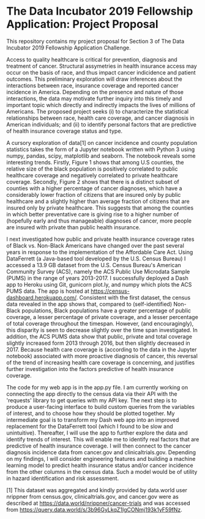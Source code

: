 # The Data Incubator 2019 Fellowship Application: Project Proposal
This repository contains my project proposal for Section 3 of The Data Incubator 2019 Fellowship Application Challenge. 

Access to quality healthcare is critical for prevention, diagnosis and treatment of cancer. Structural assymetries in health insurance access may occur on the basis of race, and thus impact cancer indicidence and patient outcomes. This preliminary exploration will draw inferences about the interactions between race, insurance coverage and reported cancer incidence in America. Depending on the presence and nature of those interactions, the data may motivate further inquiry into this timely and important topic which directly and indirectly impacts the lives of millions of Americans. The proposed project seeks (i) to characterize the statistical relationships between race, health care coverage, and cancer diagnosis in American individuals; and (ii) to identify personal factors that are predictive of health insurance coverage status and type.

A cursory exploration of data[1] on cancer incidence and county population statistics  takes the form of a Jupyter notebook written with Python 3 using numpy, pandas, scipy, matplotlib and seaborn. The notebook reveals some interesting trends. Firstly, Figure 1 shows that among U.S counties, the relative size of the black population is positively correlated to public healthcare coverage and negatively correlated to private healthcare coverage. Secondly, Figure 2 shows that there is a distinct subset of counties with a higher percentage of cancer diagnoses, which have a considerably lower fraction of citizens that are insured only by public healthcare and a slightly higher than average fraction of citizens that are insured only by private healthcare. This suggests that among the counties in which better preventative care is giving rise to a higher number of (hopefully early and thus manageable) diagnoses of cancer, more people are insured with private than public health insurance. 

I next investigated how public and private health insurance coverage rates of Black vs. Non-Black Americans have changed over the past several years in response to the implementation of the Affordable Care Act. Using DataFerrett (a Java-based tool developed by the U.S. Census Bureau) I accessed a 13.9 GB dataset from the U.S. Census Bureau's American Community Survey (ACS), namely the ACS Public Use Microdata Sample (PUMS) in the range of years 2013-2017. I successfully deployed a Dash app to Heroku using Git, gunicorn plot.ly, and numpy which plots the ACS PUMS data. The app is hosted at https://census-dashboard.herokuapp.com/. Consistent with the first dataset, the census data revealed in the app shows that, compared to (self-identified) Non-Black populations, Black populations have a greater percentage of public coverage, a lesser percentage of private coverage, and a lesser percentage of total coverage throughout the timespan. However, (and encouragingly), this disparity is seen to decrease slightly over the time span investigated. In addition, the ACS PUMS data show that public, private and total coverage slightly increased form 2013 through 2016, but then slightly decreased in 2017. Because health care coverage is (according to the data in the Jupyter notebook) associated with more proactive diagnosis of cancer, this reversal of the trend of increasing health care coverage is concerning, and justifies further investigation into the factors predictive of health insurance coverage. 

The code for my web app is in the app.py file. I am currently working on connecting the app directly to the census data via their API with the 'requests' library to get queries with my API key. The next step is to produce a user-facing interface to build custom queries from the variables of interest, and to choose how they should be plotted together. My intermediate goal is to transform my Dash web app into an improved replacement for the DataFerrett tool (which I found to be slow and unintuitive). Thereafter, I will use the app to further explore the data and identify trends of interest. This will enable me to identify real factors that are predictive of health insurance coverage. I will then connect to the cancer diagnosis incidence data from cancer.gov and clinicaltrials.gov. Depending on my findings, I will consider engineering features and building a machine learning model to predict health insurance status and/or cancer incidence from the other columns in the census data. Such a model would be of utility in hazard identification and risk assessment. 

[1] This dataset was aggregated and kindly provided by data.world user nrippner from census.gov, clinicaltrials.gov, and cancer.gov were as described at https://data.world/nrippner/cancer-trials and was accessed from https://query.data.world/s/3b96GyLkqZ1IgCONmj193k1yF59fNz.
